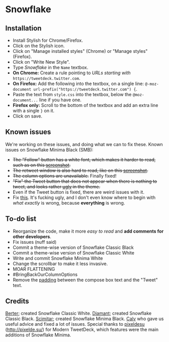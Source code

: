 


Snowflake
=========
Installation
-------------
- Install Stylish for Chrome/Firefox.
- Click on the Stylish icon.
- Click on "Manage installed styles" (Chrome) or "Manage styles" (Firefox).
- Click on "Write New Style".
- Type *Snowflake* in the `Name` textbox.
- **On Chrome:** Create a rule pointing to *URLs starting with* `https://tweetdeck.twitter.com`.
- **On Firefox:** Add the following into the textbox, on a single line:
`@-moz-document url-prefix("https://tweetdeck.twitter.com") {`.
- Paste the text from `style.css` into the textbox, below the `@moz-document...` line if you have one.
- **Firefox only:** Scroll to the bottom of the textbox and add an extra line with a single `}` on it.
- Click on save.

Known issues
-------------
We're working on these issues, and doing what we can to fix these.
Known issues on Snowflake Minima Black (SMB):


- ~~The "Follow" button has a white font, which makes it harder to read, such as on this [screenshot](http://i.imgur.com/IZfNAt9.png).~~
- ~~The retweet window is also hard to read, like on this [screenshot](http://i.imgur.com/srcyrHj.png).~~
- ~~The column options are unavailable.~~ Finally fixed!
- ~~"Fix" the Tweet button that does not appear when there is nothing to tweet, and looks rather [ugly](http://i.imgur.com/4Iz1n7S.png) in the theme.~~
- Even if the Tweet button is fixed, there are weird issues with it.
- Fix [this](http://i.imgur.com/6LAN0jy.png). It's fucking ugly, and I don't even know where to begin with *what exactly* is wrong, because **everything** is wrong.

To-do list
-------------

- Reorganize the code, make it more *easy to read* and **add comments for other developers**.
- Fix issues (nuff said)
- Commit a theme-wise version of Snowflake Classic Black
- Commit a theme-wise version of Snowflake Classic White
- Write and commit Snowflake Minima White
- Change the scrollbar to make it less invasive.
- MOAR FLATTENING
- #BringBackOurColumnOptions
- Remove the [padding](http://i.imgur.com/nKjHJ8A.png) between the compose box text and the "Tweet" text.

Credits
-------------

[Berter](http://twitter.com/BerterTheBoss); created Snowflake Classic White.
[Diamant](http://twitter.com/diamantlefou); created Snowflake Classic Black.
[Scimitar](http://twitter.com/AlmtyCwrd); created Snowflake Minima Black.
[Calv](http://twitter.com/calvcoll) who gave us useful advice and fixed a lot of issues.
Special thanks to [pixeldesu](http://twitter.com/pixeldesu) (http://pixelde.su/) for Modern TweetDeck, which features were the main additions of Snowflake Minima.
